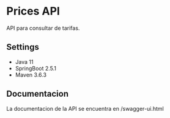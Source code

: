 # Prices API
API para consultar de tarifas.

## Settings
- Java 11
- SpringBoot 2.5.1
- Maven 3.6.3

## Documentacion
La documentacion de la API se encuentra en /swagger-ui.html

